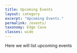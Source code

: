 ```yaml
---
title: Upcoming Events
layout: category
excerpt: "Upcoming Events."
permalink: /events/
taxonomy: Edge Case
classes: wide
---
```


Here we will list upcoming events

